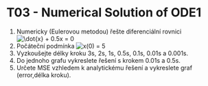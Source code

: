 ﻿# T03 - Numerical Solution of ODE1

1. Numericky (Eulerovou metodou) řešte diferenciální rovnici ![\dot{x} + 0.5x = 0](https://render.githubusercontent.com/render/math?math=%5Cdot%7Bx%7D%20%2B%200.5x%20%3D%200)
1. Počáteční podmínka ![x(0) = 5](https://render.githubusercontent.com/render/math?math=x(0)%20%3D%205)
1. Vyzkoušejte délky kroku 3s, 2s, 1s, 0.5s, 0.1s, 0.01s a 0.001s.
1. Do jednoho grafu vykreslete řešení s krokem 0.01s a 0.5s.
1. Určete MSE vzhledem k analytickému řešení a vykreslete graf (error,délka kroku).

